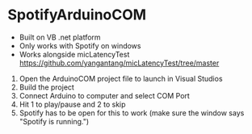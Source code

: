 # SpotifyArduinoCOM

- Built on VB .net platform
- Only works with Spotify on windows
- Works alongside micLatencyTest https://github.com/yangantang/micLatencyTest/tree/master

1)  Open the ArduinoCOM project file to launch in Visual Studios
2)  Build the project 
3)  Connect Arduino to computer and select COM Port
4)  Hit 1 to play/pause and 2 to skip
5)  Spotify has to be open for this to work (make sure the window says "Spotify is running.")
